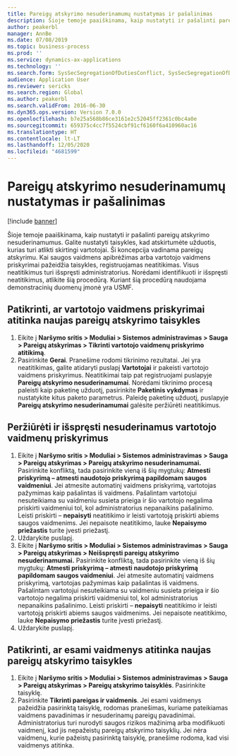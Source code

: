 ```yaml
---
title: Pareigų atskyrimo nesuderinamumų nustatymas ir pašalinimas
description: Šioje temoje paaiškinama, kaip nustatyti ir pašalinti pareigų atskyrimo nesuderinamumus.
author: peakerbl
manager: AnnBe
ms.date: 07/08/2019
ms.topic: business-process
ms.prod: ''
ms.service: dynamics-ax-applications
ms.technology: ''
ms.search.form: SysSecSegregationOfDutiesConflict, SysSecSegregationOfDutiesRule
audience: Application User
ms.reviewer: sericks
ms.search.region: Global
ms.author: peakerbl
ms.search.validFrom: 2016-06-30
ms.dyn365.ops.version: Version 7.0.0
ms.openlocfilehash: b7e25a568b86ce3161e2c52045ff2361c0bc4a0e
ms.sourcegitcommit: 659375c4cc7f5524cbf91cf6160f6a410960ac16
ms.translationtype: HT
ms.contentlocale: lt-LT
ms.lasthandoff: 12/05/2020
ms.locfileid: "4681599"
---
```

# <a name="identify-and-resolve-conflicts-in-segregation-of-duties"></a>Pareigų atskyrimo nesuderinamumų nustatymas ir pašalinimas

[!include [banner](../../includes/banner.md)]

Šioje temoje paaiškinama, kaip nustatyti ir pašalinti pareigų atskyrimo nesuderinamumus. Galite nustatyti taisykles, kad atskirtumėte užduotis, kurias turi atlikti skirtingi vartotojai. Ši koncepcija vadinama pareigų atskyrimu. Kai saugos vaidmens apibrėžimas arba vartotojo vaidmens priskyrimai pažeidžia taisykles, registruojamas neatitikimas. Visus neatitikimus turi išspręsti administratorius. Norėdami identifikuoti ir išspręsti neatitikimus, atlikite šią procedūrą. Kuriant šią procedūrą naudojama demonstracinių duomenų įmonė yra USMF.


## <a name="verify-whether-user-role-assignments-comply-with-new-rules-for-segregation-of-duties"></a>Patikrinti, ar vartotojo vaidmens priskyrimai atitinka naujas pareigų atskyrimo taisykles
1. Eikite į **Naršymo sritis > Moduliai > Sistemos administravimas > Sauga > Pareigų atskyrimas > Tikrinti vartotojo vaidmenų priskyrimo atitikimą**.
2. Pasirinkite **Gerai**. Pranešime rodomi tikrinimo rezultatai. Jei yra neatitikimas, galite atidaryti puslapį **Vartotojai** ir pakeisti vartotojo vaidmens priskyrimus. Neatitikimai taip pat registruojami puslapyje **Pareigų atskyrimo nesuderinamumai**. Norėdami tikrinimo procesą paleisti kaip paketinę užduotį, pasirinkite **Paketinis vykdymas** ir nustatykite kitus paketo parametrus. Paleidę paketinę užduotį, puslapyje **Pareigų atskyrimo nesuderinamumai** galėsite peržiūrėti neatitikimus.  

## <a name="view-and-resolve-conflicting-user-role-assignments"></a>Peržiūrėti ir išspręsti nesuderinamus vartotojo vaidmenų priskyrimus
1. Eikite į **Naršymo sritis > Moduliai > Sistemos administravimas > Sauga > Pareigų atskyrimas > Pareigų atskyrimo nesuderinamumai.** Pasirinkite konfliktą, tada pasirinkite vieną iš šių mygtukų: **Atmesti priskyrimą – atmesti naudotojo priskyrimą papildomam saugos vaidmeniui**. Jei atmesite automatinį vaidmens priskyrimą, vartotojas pažymimas kaip pašalintas iš vaidmens. Pašalintam vartotojui nesuteikiama su vaidmeniu susieta prieiga ir šio vartotojo negalima priskirti vaidmeniui tol, kol administratorius nepanaikins pašalinimo. Leisti priskirti – **nepaisyti** neatitikimo ir leisti vartotoją priskirti abiems saugos vaidmenims. Jei nepaisote neatitikimo, lauke **Nepaisymo priežastis** turite įvesti priežastį.  
2. Uždarykite puslapį.
3. Eikite į **Naršymo sritis > Moduliai > Sistemos administravimas > Sauga > Pareigų atskyrimas > Neišspręsti pareigų atskyrimo nesuderinamumai.** Pasirinkite konfliktą, tada pasirinkite vieną iš šių mygtukų: **Atmesti priskyrimą – atmesti naudotojo priskyrimą papildomam saugos vaidmeniui**. Jei atmesite automatinį vaidmens priskyrimą, vartotojas pažymimas kaip pašalintas iš vaidmens. Pašalintam vartotojui nesuteikiama su vaidmeniu susieta prieiga ir šio vartotojo negalima priskirti vaidmeniui tol, kol administratorius nepanaikins pašalinimo. Leisti priskirti – **nepaisyti** neatitikimo ir leisti vartotoją priskirti abiems saugos vaidmenims. Jei nepaisote neatitikimo, lauke **Nepaisymo priežastis** turite įvesti priežastį.    
4. Uždarykite puslapį.

## <a name="verify-whether-existing-roles-comply-with-new-rules-for-segregation-of-duties"></a>Patikrinti, ar esami vaidmenys atitinka naujas pareigų atskyrimo taisykles
1. Eikite į **Naršymo sritis > Moduliai > Sistemos administravimas > Sauga > Pareigų atskyrimas > Pareigų atskyrimo taisyklės**. Pasirinkite taisyklę.  
2. Pasirinkite **Tikrinti pareigas ir vaidmenis**. Jei esami vaidmenys pažeidžia pasirinktą taisyklę, rodomas pranešimas, kuriame pateikiamas vaidmens pavadinimas ir nesuderinamų pareigų pavadinimai. Administratorius turi nurodyti saugos rizikos mažinimą arba modifikuoti vaidmenį, kad jis nepažeistų pareigų atskyrimo taisyklių. Jei nėra vaidmenų, kurie pažeistų pasirinktą taisyklę, pranešime rodoma, kad visi vaidmenys atitinka.  

